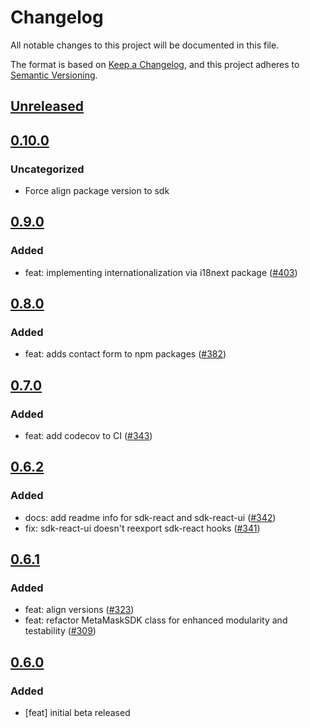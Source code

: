 # Changelog
All notable changes to this project will be documented in this file.

The format is based on [Keep a Changelog](https://keepachangelog.com/en/1.0.0/),
and this project adheres to [Semantic Versioning](https://semver.org/spec/v2.0.0.html).

## [Unreleased]

## [0.10.0]
### Uncategorized
- Force align package version to sdk

## [0.9.0]
### Added
- feat: implementing internationalization via i18next package ([#403](https://github.com/MetaMask/metamask-sdk/pull/403))

## [0.8.0]
### Added
- feat: adds contact form to npm packages ([#382](https://github.com/MetaMask/metamask-sdk/pull/382))

## [0.7.0]
### Added
- feat: add codecov to CI ([#343](https://github.com/MetaMask/metamask-sdk/pull/343))

## [0.6.2]
### Added
- docs: add readme info for sdk-react and sdk-react-ui ([#342](https://github.com/MetaMask/metamask-sdk/pull/342))
- fix: sdk-react-ui doesn't reexport sdk-react hooks ([#341](https://github.com/MetaMask/metamask-sdk/pull/341))

## [0.6.1]
### Added
- feat: align versions ([#323](https://github.com/MetaMask/metamask-sdk/pull/323))
- feat: refactor MetaMaskSDK class for enhanced modularity and testability  ([#309](https://github.com/MetaMask/metamask-sdk/pull/309))

## [0.6.0]
### Added
- [feat] initial beta released

[Unreleased]: https://github.com/MetaMask/metamask-sdk/compare/v0.10.0...HEAD
[0.10.0]: https://github.com/MetaMask/metamask-sdk/compare/v0.9.0...v0.10.0
[0.9.0]: https://github.com/MetaMask/metamask-sdk/compare/v0.8.0...v0.9.0
[0.8.0]: https://github.com/MetaMask/metamask-sdk/compare/v0.7.0...v0.8.0
[0.7.0]: https://github.com/MetaMask/metamask-sdk/compare/v0.6.2...v0.7.0
[0.6.2]: https://github.com/MetaMask/metamask-sdk/compare/v0.6.1...v0.6.2
[0.6.1]: https://github.com/MetaMask/metamask-sdk/compare/v0.6.0...v0.6.1
[0.6.0]: https://github.com/MetaMask/metamask-sdk/releases/tag/v0.6.0

